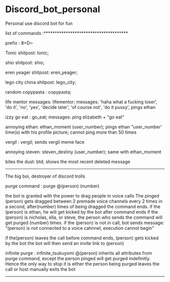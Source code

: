# Discord_bot_personal
Personal use discord bot for fun

list of commands :**************************************

prefix : 8+D~

Tonic shitpost: tonic;

shio shitpost: shio;

eren yeager shitpost: eren_yeager;

lego city china shitpost: lego_city;

random copypasta : copypasta;

life mentor messages: lifementor;
messages: 'haha what a fucking loser', 'do it', 'no', 'yes', 'decide later', 'of course not', 'do it pussy', pings ethan

izzy go eat : go_eat;
messages: ping elizabeth + "go eat"

annoying ethan: ethan_moment (user_number);
pings ethan "user_number' time(s) with his profile picture;
cannot ping more than 50 times

vergil : vergil;
sends vergil meme face

annoying steven: steven_destiny (user_number);
same with ethan_moment

bites the dust: btd;
shows the most recent deleted message


********************************************************************************************************************************************************************************
The big boi, destroyer of discord trolls

purge command : purge @(person) (number)

the bot is granted with the power to drag people in voice calls
The pinged (person) gets dragged between 2 premade voice channels every 2 times in a second, after(number) times of being dragged the command ends.
if the (person) is ethan, he will get kicked by the bot after command ends
if the (person) is nicholas, ella, or steve, the person who sends the command will get purged (number) times.
if the (person) is not in call, bot sends message:
"(person) is not connected to a voice cahnnel, execution cannot begin"

if the(person) leaves the call before command ends, (person) gets kicked by the bot
the bot will then send an invite link to (person)


infinite purge : infinite_tsukuyomi @(person)
inherits all attributes from purge command, except the person pinged will get purged indefinitly.
Hence the only way to stop it is either the person being purged leaves the call or host manually exits the bot
********************************************************************************************************************************************************************************


























